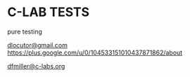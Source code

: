 C-LAB TESTS
====
pure testing

dlocutor@gmail.com
https://plus.google.com/u/0/104533151010437871862/about

dfmiller@c-labs.org

